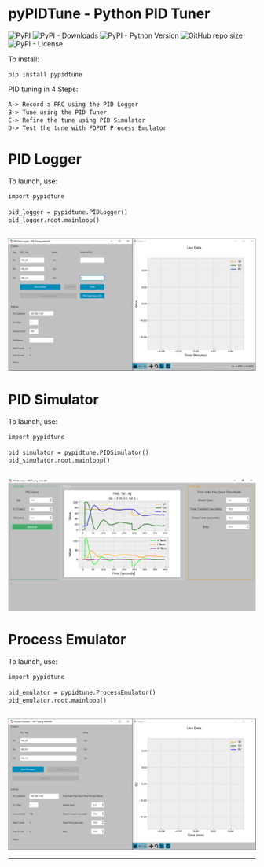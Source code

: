 # pyPIDTune - Python PID Tuner

![PyPI](https://img.shields.io/pypi/v/pypidtune?label=pypi%20package)
![PyPI - Downloads](https://img.shields.io/pypi/dm/pypidtune)
![PyPI - Python Version](https://img.shields.io/pypi/pyversions/pypidtune)
![GitHub repo size](https://img.shields.io/github/repo-size/PIDTuningIreland/pyPIDTune)
![PyPI - License](https://img.shields.io/pypi/l/pypidtune)


To install:

```
pip install pypidtune
```


PID tuning in 4 Steps:
```
A-> Record a PRC using the PID Logger
B-> Tune using the PID Tuner
C-> Refine the tune using PID Simulator
D-> Test the tune with FOPDT Process Emulator
```


# **PID Logger**

To launch, use:
```
import pypidtune

pid_logger = pypidtune.PIDLogger()
pid_logger.root.mainloop()
   
```


![Logger](https://raw.githubusercontent.com/PIDTuningIreland/pyPIDTune/main/screenshots/logger.png)



# **PID Simulator**

To launch, use:
```
import pypidtune

pid_simulator = pypidtune.PIDSimulator()
pid_simulator.root.mainloop()
    
```


![Simulator](https://raw.githubusercontent.com/PIDTuningIreland/pyPIDTune/main/screenshots/simulator.png)



# **Process Emulator**

To launch, use:
```
import pypidtune

pid_emulator = pypidtune.ProcessEmulator()
pid_emulator.root.mainloop()
    
```


![Emulator](https://raw.githubusercontent.com/PIDTuningIreland/pyPIDTune/main/screenshots/emulator.png)


---
